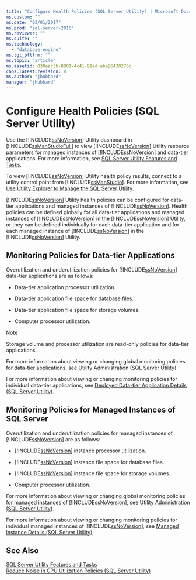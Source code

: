 ```yaml
---
title: "Configure Health Policies (SQL Server Utility) | Microsoft Docs"
ms.custom: ""
ms.date: "03/01/2017"
ms.prod: "sql-server-2016"
ms.reviewer: ""
ms.suite: ""
ms.technology: 
  - "database-engine"
ms.tgt_pltfrm: ""
ms.topic: "article"
ms.assetid: 030aac3b-8901-4c41-91ed-aba96420276c
caps.latest.revision: 8
ms.author: "jhubbard"
manager: "jhubbard"
---
```

# Configure Health Policies (SQL Server Utility)
  Use the [!INCLUDE[ssNoVersion](../../advanced-analytics/r-services/includes/ssnoversion-md.md)] Utility dashboard in [!INCLUDE[ssManStudioFull](../../advanced-analytics/r-services/includes/ssmanstudiofull-md.md)] to view [!INCLUDE[ssNoVersion](../../advanced-analytics/r-services/includes/ssnoversion-md.md)] Utility resource parameters for managed instances of [!INCLUDE[ssNoVersion](../../advanced-analytics/r-services/includes/ssnoversion-md.md)] and data-tier applications. For more information, see [SQL Server Utility Features and Tasks](../../relational-databases/manage/sql-server-utility-features-and-tasks.md).  
  
 To view [!INCLUDE[ssNoVersion](../../advanced-analytics/r-services/includes/ssnoversion-md.md)] Utility health policy results, connect to a utility control point from [!INCLUDE[ssManStudio](../../advanced-analytics/r-services/includes/ssmanstudio-md.md)]. For more information, see [Use Utility Explorer to Manage the SQL Server Utility](../../relational-databases/manage/use-utility-explorer-to-manage-the-sql-server-utility.md).  
  
 [!INCLUDE[ssNoVersion](../../advanced-analytics/r-services/includes/ssnoversion-md.md)] Utility health policies can be configured for data-tier applications and managed instances of [!INCLUDE[ssNoVersion](../../advanced-analytics/r-services/includes/ssnoversion-md.md)]. Health policies can be defined globally for all data-tier applications and managed instances of [!INCLUDE[ssNoVersion](../../advanced-analytics/r-services/includes/ssnoversion-md.md)] in the [!INCLUDE[ssNoVersion](../../advanced-analytics/r-services/includes/ssnoversion-md.md)] Utility, or they can be defined individually for each data-tier application and for each managed instance of [!INCLUDE[ssNoVersion](../../advanced-analytics/r-services/includes/ssnoversion-md.md)] in the [!INCLUDE[ssNoVersion](../../advanced-analytics/r-services/includes/ssnoversion-md.md)] Utility.  
  
## Monitoring Policies for Data-tier Applications  
 Overutilization and underutilization policies for [!INCLUDE[ssNoVersion](../../advanced-analytics/r-services/includes/ssnoversion-md.md)] data-tier applications are as follows:  
  
-   Data-tier application processor utilization.  
  
-   Data-tier application file space for database files.  
  
-   Data-tier application file space for storage volumes.  
  
-   Computer processor utilization.  
  
> [!NOTE]  
>  Storage volume and processor utilization are read-only policies for data-tier applications.  
  
 For more information about viewing or changing global monitoring policies for data-tier applications, see [Utility Administration &#40;SQL Server Utility&#41;](http://msdn.microsoft.com/en-US/library/ee240832(SQL.130).aspx).  
  
 For more information about viewing or changing monitoring policies for individual data-tier applications, see [Deployed Data-tier Application Details &#40;SQL Server Utility&#41;](http://msdn.microsoft.com/en-US/library/ee240857(SQL.130).aspx).  
  
## Monitoring Policies for Managed Instances of SQL Server  
 Overutilization and underutilization policies for managed instances of [!INCLUDE[ssNoVersion](../../advanced-analytics/r-services/includes/ssnoversion-md.md)] are as follows:  
  
-   [!INCLUDE[ssNoVersion](../../advanced-analytics/r-services/includes/ssnoversion-md.md)] instance processor utilization.  
  
-   [!INCLUDE[ssNoVersion](../../advanced-analytics/r-services/includes/ssnoversion-md.md)] instance file space for database files.  
  
-   [!INCLUDE[ssNoVersion](../../advanced-analytics/r-services/includes/ssnoversion-md.md)] instance file space for storage volumes.  
  
-   Computer processor utilization.  
  
 For more information about viewing or changing global monitoring policies for managed instances of [!INCLUDE[ssNoVersion](../../advanced-analytics/r-services/includes/ssnoversion-md.md)], see [Utility Administration &#40;SQL Server Utility&#41;](http://msdn.microsoft.com/en-US/library/ee240832(SQL.130).aspx).  
  
 For more information about viewing or changing monitoring policies for individual managed instances of [!INCLUDE[ssNoVersion](../../advanced-analytics/r-services/includes/ssnoversion-md.md)], see [Managed Instance Details &#40;SQL Server Utility&#41;](http://msdn.microsoft.com/en-US/library/ee240855(SQL.130).aspx).  
  
## See Also  
 [SQL Server Utility Features and Tasks](../../relational-databases/manage/sql-server-utility-features-and-tasks.md)   
 [Reduce Noise in CPU Utilization Policies &#40;SQL Server Utility&#41;](../../relational-databases/manage/reduce-noise-in-cpu-utilization-policies-sql-server-utility.md)  
  
  